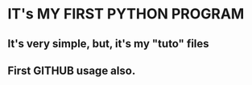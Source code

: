 # IT's MY FIRST PYTHON PROGRAM
## It's very simple, but, it's my "tuto" files
## First GITHUB usage also.
